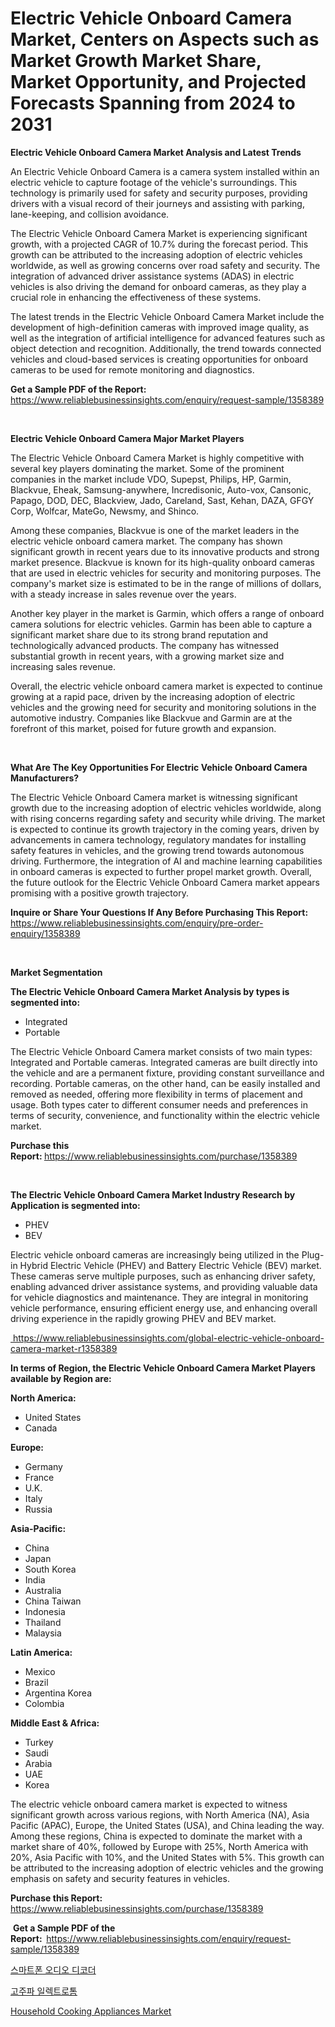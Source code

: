 <p><h1>Electric Vehicle Onboard Camera Market, Centers on Aspects such as Market Growth Market Share, Market Opportunity, and Projected Forecasts Spanning from 2024 to 2031</h1></p><p><strong>Electric Vehicle Onboard Camera Market Analysis and Latest Trends</strong></p>
<p><p>An Electric Vehicle Onboard Camera is a camera system installed within an electric vehicle to capture footage of the vehicle's surroundings. This technology is primarily used for safety and security purposes, providing drivers with a visual record of their journeys and assisting with parking, lane-keeping, and collision avoidance.</p><p>The Electric Vehicle Onboard Camera Market is experiencing significant growth, with a projected CAGR of 10.7% during the forecast period. This growth can be attributed to the increasing adoption of electric vehicles worldwide, as well as growing concerns over road safety and security. The integration of advanced driver assistance systems (ADAS) in electric vehicles is also driving the demand for onboard cameras, as they play a crucial role in enhancing the effectiveness of these systems.</p><p>The latest trends in the Electric Vehicle Onboard Camera Market include the development of high-definition cameras with improved image quality, as well as the integration of artificial intelligence for advanced features such as object detection and recognition. Additionally, the trend towards connected vehicles and cloud-based services is creating opportunities for onboard cameras to be used for remote monitoring and diagnostics.</p></p>
<p><strong>Get a Sample PDF of the Report:&nbsp;</strong> <a href="https://www.reliablebusinessinsights.com/enquiry/request-sample/1358389">https://www.reliablebusinessinsights.com/enquiry/request-sample/1358389</a></p>
<p>&nbsp;</p>
<p><strong>Electric Vehicle Onboard Camera Major Market Players</strong></p>
<p><p>The Electric Vehicle Onboard Camera Market is highly competitive with several key players dominating the market. Some of the prominent companies in the market include VDO, Supepst, Philips, HP, Garmin, Blackvue, Eheak, Samsung-anywhere, Incredisonic, Auto-vox, Cansonic, Papago, DOD, DEC, Blackview, Jado, Careland, Sast, Kehan, DAZA, GFGY Corp, Wolfcar, MateGo, Newsmy, and Shinco.</p><p>Among these companies, Blackvue is one of the market leaders in the electric vehicle onboard camera market. The company has shown significant growth in recent years due to its innovative products and strong market presence. Blackvue is known for its high-quality onboard cameras that are used in electric vehicles for security and monitoring purposes. The company's market size is estimated to be in the range of millions of dollars, with a steady increase in sales revenue over the years.</p><p>Another key player in the market is Garmin, which offers a range of onboard camera solutions for electric vehicles. Garmin has been able to capture a significant market share due to its strong brand reputation and technologically advanced products. The company has witnessed substantial growth in recent years, with a growing market size and increasing sales revenue.</p><p>Overall, the electric vehicle onboard camera market is expected to continue growing at a rapid pace, driven by the increasing adoption of electric vehicles and the growing need for security and monitoring solutions in the automotive industry. Companies like Blackvue and Garmin are at the forefront of this market, poised for future growth and expansion.</p></p>
<p>&nbsp;</p>
<p><strong>What Are The Key Opportunities For Electric Vehicle Onboard Camera Manufacturers?</strong></p>
<p><p>The Electric Vehicle Onboard Camera market is witnessing significant growth due to the increasing adoption of electric vehicles worldwide, along with rising concerns regarding safety and security while driving. The market is expected to continue its growth trajectory in the coming years, driven by advancements in camera technology, regulatory mandates for installing safety features in vehicles, and the growing trend towards autonomous driving. Furthermore, the integration of AI and machine learning capabilities in onboard cameras is expected to further propel market growth. Overall, the future outlook for the Electric Vehicle Onboard Camera market appears promising with a positive growth trajectory.</p></p>
<p><strong>Inquire or Share Your Questions If Any Before Purchasing This Report:</strong> <a href="https://www.reliablebusinessinsights.com/enquiry/pre-order-enquiry/1358389">https://www.reliablebusinessinsights.com/enquiry/pre-order-enquiry/1358389</a></p>
<p>&nbsp;</p>
<p><strong>Market Segmentation</strong></p>
<p><strong>The Electric Vehicle Onboard Camera Market Analysis by types is segmented into:</strong></p>
<p><ul><li>Integrated</li><li>Portable</li></ul></p>
<p><p>The Electric Vehicle Onboard Camera market consists of two main types: Integrated and Portable cameras. Integrated cameras are built directly into the vehicle and are a permanent fixture, providing constant surveillance and recording. Portable cameras, on the other hand, can be easily installed and removed as needed, offering more flexibility in terms of placement and usage. Both types cater to different consumer needs and preferences in terms of security, convenience, and functionality within the electric vehicle market.</p></p>
<p><strong>Purchase this Report:&nbsp;</strong><a href="https://www.reliablebusinessinsights.com/purchase/1358389">https://www.reliablebusinessinsights.com/purchase/1358389</a></p>
<p>&nbsp;</p>
<p><strong>The Electric Vehicle Onboard Camera Market Industry Research by Application is segmented into:</strong></p>
<p><ul><li>PHEV</li><li>BEV</li></ul></p>
<p><p>Electric vehicle onboard cameras are increasingly being utilized in the Plug-in Hybrid Electric Vehicle (PHEV) and Battery Electric Vehicle (BEV) market. These cameras serve multiple purposes, such as enhancing driver safety, enabling advanced driver assistance systems, and providing valuable data for vehicle diagnostics and maintenance. They are integral in monitoring vehicle performance, ensuring efficient energy use, and enhancing overall driving experience in the rapidly growing PHEV and BEV market.</p></p>
<p><a href="https://www.reliablebusinessinsights.com/global-electric-vehicle-onboard-camera-market-r1358389">&nbsp;https://www.reliablebusinessinsights.com/global-electric-vehicle-onboard-camera-market-r1358389</a></p>
<p><strong>In terms of Region, the Electric Vehicle Onboard Camera Market Players available by Region are:</strong></p>
<p>
    <p> <strong> North America: </strong>
        <ul>
            <li>United States</li>
            <li>Canada</li>
        </ul>
        </p> 
    <p> <strong> Europe: </strong>
        <ul>
            <li>Germany</li>
            <li>France</li>
            <li>U.K.</li>
            <li>Italy</li>
            <li>Russia</li>
        </ul>
        </p> 
    <p> <strong> Asia-Pacific: </strong>
        <ul>
            <li>China</li>
            <li>Japan</li>
            <li>South Korea</li>
            <li>India</li>
            <li>Australia</li>
            <li>China Taiwan</li>
            <li>Indonesia</li>
            <li>Thailand</li>
            <li>Malaysia</li>
        </ul>
        </p> 
    <p> <strong> Latin America: </strong>
        <ul>
            <li>Mexico</li>
            <li>Brazil</li>
            <li>Argentina Korea</li>
            <li>Colombia</li>
        </ul>
        </p> 
    <p> <strong> Middle East & Africa: </strong>
        <ul>
            <li>Turkey</li>
            <li>Saudi</li>
            <li>Arabia</li>
            <li>UAE</li>
            <li>Korea</li>
        </ul>
    </p>
    </p>
<p><p>The electric vehicle onboard camera market is expected to witness significant growth across various regions, with North America (NA), Asia Pacific (APAC), Europe, the United States (USA), and China leading the way. Among these regions, China is expected to dominate the market with a market share of 40%, followed by Europe with 25%, North America with 20%, Asia Pacific with 10%, and the United States with 5%. This growth can be attributed to the increasing adoption of electric vehicles and the growing emphasis on safety and security features in vehicles.</p></p>
<p><strong>Purchase this Report: </strong><a href="https://www.reliablebusinessinsights.com/purchase/1358389">https://www.reliablebusinessinsights.com/purchase/1358389</a></p>
<p>&nbsp;<strong>Get a Sample PDF of the Report:&nbsp;&nbsp;</strong><a href="https://www.reliablebusinessinsights.com/enquiry/request-sample/1358389">https://www.reliablebusinessinsights.com/enquiry/request-sample/1358389</a></p>
<p><strong></strong></p>
<p><p><a href="https://medium.com/@simeonbode1/%EC%8A%A4%EB%A7%88%ED%8A%B8%ED%8F%B0-%EC%98%A4%EB%94%94%EC%98%A4-%EB%94%94%EC%BD%94%EB%8D%94-%EC%8B%9C%EC%9E%A5-%EC%A1%B0%EC%82%AC-%EB%B3%B4%EA%B3%A0%EC%84%9C%EC%97%90%EB%8A%94-2024%EB%85%84%EB%B6%80%ED%84%B0-2031%EB%85%84%EA%B9%8C%EC%A7%80-cagr-%EC%98%88%EC%B8%A1%EC%97%90-%EB%94%B0%EB%A5%B8-%EC%8B%9C%EC%9E%A5-%EA%B7%9C%EB%AA%A8-%EC%A0%90%EC%9C%A0%EC%9C%A8-%EB%B0%8F-%EC%84%B1%EC%9E%A5%EB%A5%A0-%EB%B6%84%EC%84%9D%EC%9D%B4-%ED%8F%AC%ED%95%A8%EB%90%98%EC%96%B4-%EC%9E%88%EC%8A%B5%EB%8B%88%EB%8B%A4-7099ffd918c0">스마트폰 오디오 디코더</a></p><p><a href="https://github.com/konokaryan/Market-Research-Report-List-1/blob/main/5798357114493.md">고주파 일렉트로톰</a></p><p><a href="https://view.publitas.com/reportprime-1/global-household-cooking-appliances-market-by-product-type-by-application-by-region-and-companies-industry-segment-outlook-market-assessment-competition-scenario-trends-and-forecast-2024-2031/">Household Cooking Appliances Market</a></p></p>